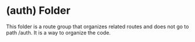 # (auth) Folder

This folder is a route group that organizes related routes and does not go to path /auth. It is a way to organize the code.
